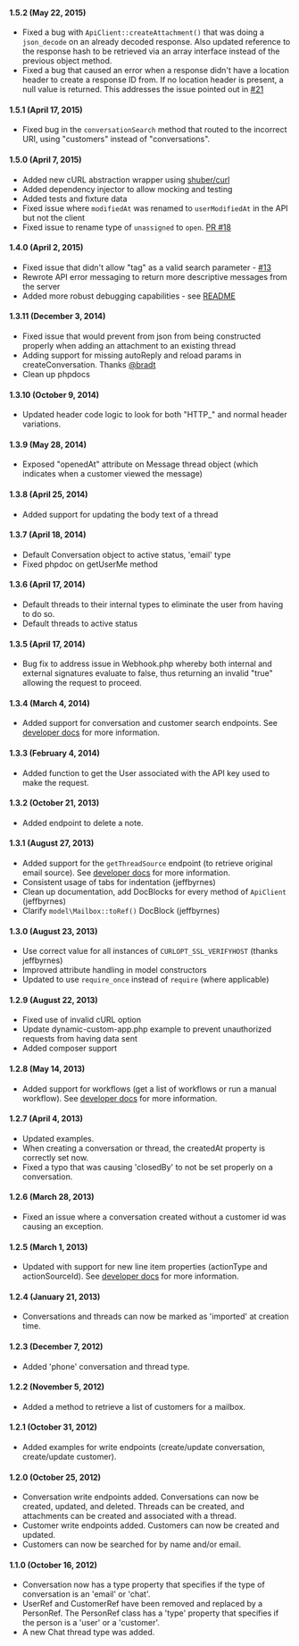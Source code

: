 #### 1.5.2 (May 22, 2015)
* Fixed a bug with `ApiClient::createAttachment()` that was doing a `json_decode` on an already decoded response. Also updated reference to the response hash to be retrieved via an array interface instead of the previous object method.
* Fixed a bug that caused an error when a response didn't have a location header to create a response ID from. If no location header is present, a null value is returned.
This addresses the issue pointed out in [#21](https://github.com/helpscout/helpscout-api-php/issues/21)

#### 1.5.1 (April 17, 2015)
* Fixed bug in the `conversationSearch` method that routed to the incorrect URI, using "customers" instead of "conversations".

#### 1.5.0 (April 7, 2015)
* Added new cURL abstraction wrapper using [shuber/curl](https://github.com/hamstar/curl)
* Added dependency injector to allow mocking and testing
* Added tests and fixture data
* Fixed issue where `modifiedAt` was renamed to `userModifiedAt` in the API but not the client
* Fixed issue to rename type of `unassigned` to `open`. [PR #18](https://github.com/helpscout/helpscout-api-php/pull/18)

#### 1.4.0 (April 2, 2015)
* Fixed issue that didn't allow "tag" as a valid search parameter - [#13](https://github.com/helpscout/helpscout-api-php/issues/13)
* Rewrote API error messaging to return more descriptive messages from the server
* Added more robust debugging capabilities - see [README](https://github.com/helpscout/helpscout-api-php/#debugging)

#### 1.3.11 (December 3, 2014)
* Fixed issue that would prevent from json from being constructed properly when adding an attachment to an existing thread
* Adding support for missing autoReply and reload params in createConversation. Thanks [@bradt](https://github.com/bradt)
* Clean up phpdocs

#### 1.3.10 (October 9, 2014)
* Updated header code logic to look for both "HTTP_" and normal header variations.

#### 1.3.9 (May 28, 2014)
* Exposed "openedAt" attribute on Message thread object (which indicates when a customer viewed the message)

#### 1.3.8 (April 25, 2014)
* Added support for updating the body text of a thread

#### 1.3.7 (April 18, 2014)
* Default Conversation object to active status, 'email' type
* Fixed phpdoc on getUserMe method

#### 1.3.6 (April 17, 2014)

* Default threads to their internal types to eliminate the user from having to do so.
* Default threads to active status

#### 1.3.5 (April 17, 2014)

* Bug fix to address issue in Webhook.php whereby both internal and external signatures evaluate to false, thus returning an invalid "true" allowing the request to proceed.

#### 1.3.4 (March 4, 2014)

* Added support for conversation and customer search endpoints. See [developer docs](http://developer.helpscout.net/) for more information.

#### 1.3.3 (February 4, 2014)

* Added function to get the User associated with the API key used to make the request.

#### 1.3.2 (October 21, 2013)

* Added endpoint to delete a note.

#### 1.3.1 (August 27, 2013)

* Added support for the `getThreadSource` endpoint (to retrieve original email source). See [developer docs](http://developer.helpscout.net/conversations/thread/source/) for more information.
* Consistent usage of tabs for indentation (jeffbyrnes)
* Clean up documentation, add DocBlocks for every method of `ApiClient` (jeffbyrnes)
* Clarify `model\Mailbox::toRef()` DocBlock (jeffbyrnes)

#### 1.3.0 (August 23, 2013)

* Use correct value for all instances of `CURLOPT_SSL_VERIFYHOST` (thanks jeffbyrnes)
* Improved attribute handling in model constructors
* Updated to use `require_once` instead of `require` (where applicable)

#### 1.2.9 (August 22, 2013)

* Fixed use of invalid cURL option
* Update dynamic-custom-app.php example to prevent unauthorized requests from having data sent
* Added composer support

#### 1.2.8 (May 14, 2013)

* Added support for workflows (get a list of workflows or run a manual workflow). See [developer docs](http://developer.helpscout.net/workflows/list/) for more information.

#### 1.2.7 (April 4, 2013)

* Updated examples.
* When creating a conversation or thread, the createdAt property is correctly set now.
* Fixed a typo that was causing 'closedBy' to not be set properly on a conversation.

#### 1.2.6 (March 28, 2013)

* Fixed an issue where a conversation created without a customer id was causing an exception.

#### 1.2.5 (March 1, 2013)

* Updated with support for new line item properties (actionType and actionSourceId). See [developer docs](http://developer.helpscout.net/) for more information.

#### 1.2.4 (January 21, 2013)

* Conversations and threads can now be marked as 'imported' at creation time.

#### 1.2.3 (December 7, 2012)

* Added 'phone' conversation and thread type.

#### 1.2.2 (November 5, 2012)

* Added a method to retrieve a list of customers for a mailbox.

#### 1.2.1 (October 31, 2012)

* Added examples for write endpoints (create/update conversation, create/update customer).

#### 1.2.0 (October 25, 2012)

* Conversation write endpoints added. Conversations can now be created, updated, and deleted. Threads can be created, and attachments can be created and associated with a thread.
* Customer write endpoints added. Customers can now be created and updated.
* Customers can now be searched for by name and/or email.

#### 1.1.0 (October 16, 2012)

* Conversation now has a type property that specifies if the type of conversation is an 'email' or 'chat'.
* UserRef and CustomerRef have been removed and replaced by a PersonRef. The PersonRef class has a 'type' property that specifies if the person is a 'user' or a 'customer'.
* A new Chat thread type was added.
